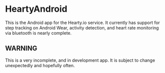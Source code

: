 # HeartyAndroid

This is the Android app for the Hearty.io service. It currently has 
support for step tracking on Android Wear, activity detection, and 
heart rate monitoring via bluetooth is nearly complete.

## WARNING

This is a very incomplete, and in development app. It is subject
to change unexpectedly and hopefully often.